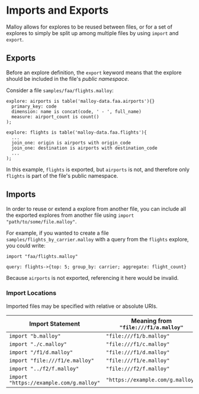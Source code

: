 # Imports and Exports

Malloy allows for explores to be reused between files, or for a set of explores
to simply be split up among multiple files by using `import` and `export`.

## Exports

Before an explore definition, the `export` keyword means that the explore should
be included in the file's _public namespace_.

Consider a file <code>samples/faa/flights.malloy</code>:
```malloy
explore: airports is table('malloy-data.faa.airports'){}
  primary_key: code
  dimension: name is concat(code, ' - ', full_name)
  measure: airport_count is count()
);

explore: flights is table('malloy-data.faa.flights'){
  ...
  join_one: origin is airports with origin_code
  join_one: destination is airports with destination_code
  ...
);
```

In this example, `flights` is exported, but `airports` is not, and therefore
only `flights` is part of the file's public namespace.

## Imports

In order to reuse or extend a explore from another file, you can include all the
exported explores from another file using `import "path/to/some/file.malloy"`.

For example, if you wanted to create a file <code>samples/flights_by_carrier.malloy</code> with a query from the
`flights` explore, you could write:

```malloy
import "faa/flights.malloy"

query: flights->{top: 5; group_by: carrier; aggregate: flight_count}
```

Because `airports` is not exported, referencing it here would be invalid.

### Import Locations

Imported files may be specified with relative or absolute URIs.

| Import Statement | Meaning from `"file:///f1/a.malloy"` |
| ---------------- | --------|
| `import "b.malloy"` | `"file:///f1/b.malloy"` |
| `import "./c.malloy"` | `"file:///f1/c.malloy"` |
| `import "/f1/d.malloy"` | `"file:///f1/d.malloy"` |
| `import "file:///f1/e.malloy"` | `"file:///f1/e.malloy"` |
| `import "../f2/f.malloy"` | `"file:///f2/f.malloy"` |
| `import "https://example.com/g.malloy"` | `"https://example.com/g.malloy"` |
